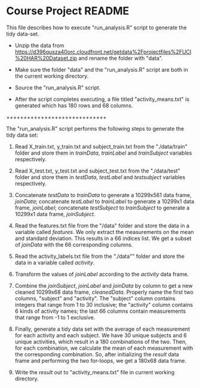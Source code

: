 Course Project README
=====================

This file describes how to execute "run_analysis.R" script to generate the tidy data-set.

* Unzip the data from https://d396qusza40orc.cloudfront.net/getdata%2Fprojectfiles%2FUCI%20HAR%20Dataset.zip and rename the folder with "data".

* Make sure the folder "data" and the "run_analysis.R" script are both in the current working directory.

* Source the "run_analysis.R" script.

* After the script completes executing, a file titled "activity_means.txt" is generated which has 180 rows and 68 columns.

+++++++++++++++++++++++++++++

The "run_analysis.R" script performs the following steps to generate the tidy data set:

 1. Read X_train.txt, y_train.txt and subject_train.txt from the "./data/train" folder and store them in *trainData*, *trainLabel* and *trainSubject* variables respectively. 
 
 2. Read X_test.txt, y_test.txt and subject_test.txt from the "./data/test" folder and store them in *testData*, *testLabel* and *testsubject* variables respectively.  
 
 3. Concatenate *testData* to *trainData* to generate a 10299x561 data frame, *joinData*; concatenate *testLabel* to *trainLabel* to generate a 10299x1 data frame, *joinLabel*; concatenate *testSubject* to *trainSubject* to generate a 10299x1 data frame, *joinSubject*.
 
 4. Read the features.txt file from the "/data" folder and store the data in a variable called *features*. We only extract the measurements on the mean and standard deviation. This results in a 66 indices list. We get a subset of *joinData* with the 66 corresponding columns.  
    
 5. Read the activity_labels.txt file from the "./data"" folder and store the data in a variable called *activity*.
  
 6. Transform the values of *joinLabel* according to the *activity* data frame.
 
 7. Combine the *joinSubject*, *joinLabel* and *joinData* by column to get a new cleaned 10299x68 data frame, *cleanedData*. Properly name the first two columns, "subject" and "activity". The "subject" column contains integers that range from 1 to 30 inclusive; the "activity" column contains 6 kinds of activity names; the last 66 columns contain measurements that range from -1 to 1 exclusive.
  
 8. Finally, generate a tidy data set with the average of each measurement for each activity and each subject. We have 30 unique subjects and 6 unique activities, which result in a 180 combinations of the two. Then, for each combination, we calculate the mean of each measurement with the corresponding combination. So, after initializing the *result* data frame and performing the two for-loops, we get a 180x68 data frame.
 
 9. Write the *result* out to "activity_means.txt" file in current working directory. 
